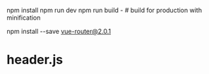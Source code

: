 npm install
npm run dev
npm run build - # build for production with minification

npm install --save vue-router@2.0.1

# header.js
